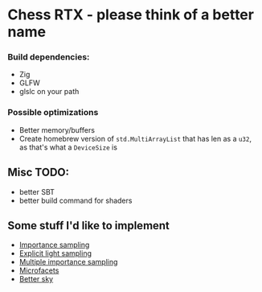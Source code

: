 # Chess RTX - please think of a better name

### Build dependencies:
* Zig
* GLFW
* glslc on your path

### Possible optimizations
* Better memory/buffers
* Create homebrew version of `std.MultiArrayList` that has len as a `u32`, as that's what a `DeviceSize` is

## Misc TODO:
* better SBT
* better build command for shaders

## Some stuff I'd like to implement
- [Importance sampling](https://computergraphics.stackexchange.com/q/4979)
- [Explicit light sampling](https://computergraphics.stackexchange.com/q/5152)
- [Multiple importance sampling](https://graphics.stanford.edu/courses/cs348b-03/papers/veach-chapter9.pdf)
- [Microfacets](https://agraphicsguy.wordpress.com/2015/11/01/sampling-microfacet-brdf/)
- [Better sky](https://sebh.github.io/publications/egsr2020.pdf)
